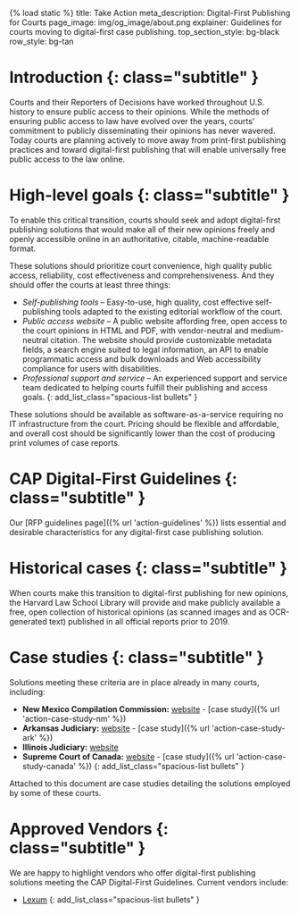 {% load static %}
title: Take Action
meta_description: Digital-First Publishing for Courts
page_image: img/og_image/about.png
explainer: Guidelines for courts moving to digital-first case publishing.
top_section_style: bg-black
row_style: bg-tan

# Introduction {: class="subtitle" } 

Courts and their Reporters of Decisions have worked throughout U.S. history to ensure public access to their opinions. While the methods of ensuring public access to law have evolved over the years, courts’ commitment to publicly disseminating their opinions has never wavered. Today courts are planning actively to move away from print-first publishing practices and toward digital-first publishing that will enable universally free public access to the law online.
    
# High-level goals {: class="subtitle" } 

To enable this critical transition, courts should seek and adopt digital-first publishing solutions that would make all of their new opinions freely and openly accessible online in an authoritative, citable, machine-readable format. 

These solutions should prioritize court convenience, high quality public access, reliability, cost effectiveness and comprehensiveness. And they should offer the courts at least three things: 

* _Self-publishing tools_ – Easy-to-use, high quality, cost effective self-publishing tools adapted to the existing editorial workflow of the court.
* _Public access website_ – A public website affording free, open access to the court opinions in HTML and PDF, with vendor-neutral and medium-neutral citation. The  website should provide customizable metadata fields, a search engine suited to legal information, an API to enable programmatic access and bulk downloads and Web accessibility compliance for users with disabilities.
* _Professional support and service_ – An experienced support and service team dedicated to helping courts fulfill their publishing and access goals.
{: add_list_class="spacious-list bullets" }

These solutions should be available as software-as-a-service requiring no IT infrastructure from the court. Pricing should be flexible and affordable, and overall cost should be significantly lower than the cost of producing print volumes of case reports. 

# CAP Digital-First Guidelines {: class="subtitle" } 

Our [RFP guidelines page]({% url 'action-guidelines' %}) lists essential and desirable characteristics for any digital-first case publishing solution. 
 
# Historical cases {: class="subtitle" } 

When courts make this transition to digital-first publishing for new opinions, the Harvard Law School Library will provide and make publicly available a free, open collection of historical opinions (as scanned images and as OCR-generated text) published in all official reports prior to 2019.
 
# Case studies {: class="subtitle" }

Solutions meeting these criteria are in place already in many courts, including: 

* **New Mexico Compilation Commission:** [website](https://nmonesource.com/nmos/en/nav.do) - [case study]({% url 'action-case-study-nm' %})
* **Arkansas Judiciary:** [website](https://opinions.arcourts.gov/ark/en/nav.do) - [case study]({% url 'action-case-study-ark' %})
* **Illinois Judiciary:** [website](http://www.illinoiscourts.gov/Opinions/recent_supreme.asp)
* **Supreme Court of Canada:** [website](https://scc-csc.lexum.com/scc-csc/en/nav.do) - [case study]({% url 'action-case-study-canada' %})
{: add_list_class="spacious-list bullets" }

Attached to this document are case studies detailing the solutions employed by some of these courts. 

# Approved Vendors {: class="subtitle" }

We are happy to highlight vendors who offer digital-first publishing solutions meeting the CAP Digital-First Guidelines. Current vendors include:

* [Lexum](https://www.lexum.com)
{: add_list_class="spacious-list bullets" }
